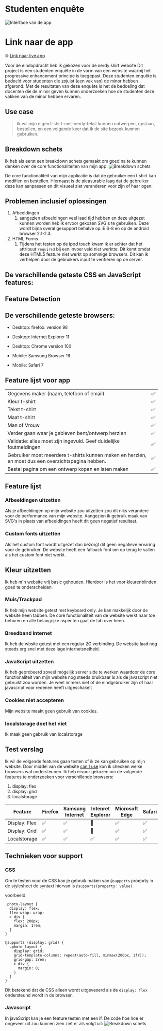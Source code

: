 # Studenten enquête

![Interface van de app](https://raw.githubusercontent.com/basv1996/progressive-web-apps-2122/main/docs/img/)

# Link naar de app
:globe_with_meridians: [Link naar live app](https://browser-technology-2122.herokuapp.com/) 

Voor de eindopdracht heb ik gekozen voor de nerdy shirt website
Dit project is een studenten enquête in de vorm van een website waarbij het progressive enhancement principe is toegepast. Deze studenten enquête is bedoeld voor studenten die zojuist (een vak van) de minor hebben afgerond. Met de resultaten van deze enquête is het de bedoeling dat docenten die de minor geven kunnen onderzoeken hoe de studenten deze vakken van de minor hebben ervaren.

## Use case
> Ik wil mijn eigen t-shirt-met-nerdy-tekst kunnen ontwerpen, opslaan, bestellen, en een volgende keer dat ik de site bezoek kunnen gebruiken.

## Breakdown schets
Ik heb als eerst een breakdown schets gemaakt om goed na te kunnen denken over de core functionaliteiten van mijn app.
![Breakdown schets](https://raw.githubusercontent.com/basv1996/browser-technologies-2122/main/img/breakdownSchets.png)

De core functionaliteit van mijn applicatie is dat de gebruiker een t shirt kan modifien en bestellen. Hiernaast is de pleasurable laag dat de gebruiker deze kan aanpassen en dit visueel ziet veranderen voor zijn of haar ogen.

## Problemen inclusief oplossingen
1. Afbeeldingen
    1. aangezien afbeeldingen veel laad tijd hebben en deze uitgezet kunnen worden heb ik ervoor gekozen SVG's te gebruiken. Deze wordt bijna overal gesupport behalve op IE 6-8 en op de android browser 2.1-2.3.
2. HTML Forms
    1. Tijdens het testen op de ipod touch kwam ik er achter dat het attribuut `required` bij een invoer veld niet werktte. Dit komt omdat deze HTML5 feature niet werkt op sommige browsers. Dit kan ik verhelpen door de gebruikers input te verifieren op de server.


## De verschillende geteste CSS en JavaScript features:

## Feature Detection

## De verschillende geteste browsers:

- Desktop: firefox: version 98

- Desktop: Internet Explorer 11

- Desktop: Chrome version 100

- Mobile: Samsung Browser 16

- Mobile: Safari 7




## Feature lijst voor app
|                     |  |
| :------------------------------ | :---- |
| Gegevens maker (naam, telefoon of email)                   | ✅    |
| Kleur t-shirt                                              | ✅    |
| Tekst t-shirt                                              | ✅    |
| Maat t-shirt                                               | ✅    |
| Man of Vrouw                                               | ✅    |
| Verder gaan waar je gebleven bent/ontwerp herzien          | ✅    |
| Validatie: alles moet zijn ingevuld. Geef duidelijke foutmeldingen            |   ✅     |
| Gebruiker moet meerdere t-shirts kunnen maken en herzien, en moet dus een overzichtspagina hebben.     |   ✅     |
| Bestel pagina om een ontwerp kopen en laten maken     |    ✅    |

## Feature lijst

### Afbeeldingen uitzetten
Als je afbeeldingen op mijn website zou uitzetten zou dit niks verandere voor de performance van mijn website. Aangezien ik gebruik maak van SVG's in plaats van afbeeldingen heeft dit geen negatief resultaat.

### Custom fonts uitzetten
Als het custom font wordt uitgezet dan bezorgt dit geen negatieve ervaring voor de gebruiker. De website heeft een fallback font om op terug te vallen als het custom font niet werkt.

## Kleur uitzetten

Ik heb m'n website vrij basic gehouden. Hierdoor is het voor kleurenblinden goed te onderscheiden.

### Muis/Trackpad
Ik heb mijn website getest met keyboard only. Je kan makkelijk door de website heen tabben. De core functionaliteit van de website werkt naar toe behoren en alle belangrijke aspecten gaat de tab over heen.


### Breedband Internet
Ik heb de wbsite getest met een regular 2G verbinding. De website laad nog steeds erg snel met deze lage internetsnelheid.


### JavaScript uitzetten
Ik heb geprobeerd zoveel mogelijk server side te werken waardoor de core functionaliteit van mijn website nog steeds bruikbaar is als de javascript niet gebruikt zou worden. Je weet immers niet of de eindgebruiker zijn of haar javascript voor redenen heeft uitgeschakelt

### Cookies niet accepteren
Mijn website maakt geen gebruik van cookies.

### localstorage doet het niet
Ik maak geen gebruik van localstorage


## Test verslag
Ik wil de volgende features gaan testen of ik ze kan gebruiken op mijn website. Door middel van de website [can I use](https://www.caniuse.com) kon ik checken welke browsers wat ondersteunen.  Ik heb ervoor gekozen om de volgende features te onderzoeken voor verschillende browsers:
1. display: flex
2. display: grid
3. localstorage


| Feature   	    |   Firefox	|   Samsung Internet	|   Intenret Exploror	|   Microsoft Edge	| Safari |
|---	            |---	|---	|---	|---	|--- |
| Display: Flex   	|   ✅	| ✅  	| 🚫  	| ✅  	| ✅ |
| Display: Grid   	|   ✅	| ✅  	| 🔶  	| ✅  	| ✅ |
| Localstorage  	|   ✅	| ✅  	| ✅  	|  ✅ 	| ✅ |

## Technieken voor support

### CSS
Om te testen voor de CSS kan je gebruik maken van `@supports` proeprty in de stylesheet de syntaxt hiervan is `@supports(property: value)`

voorbeeld:
```code
.photo-layout {
  display: flex;
  flex-wrap: wrap;
  > div {
    flex: 200px;
    margin: 1rem;
  }
}

@supports (display: grid) {
  .photo-layout {
    display: grid;
    grid-template-columns: repeat(auto-fill, minmax(200px, 1fr));
    grid-gap: 2rem;
    > div {
      margin: 0;
    }
  }
}
```
Dit betekend dat de CSS alleen wordt uitgeveoerd als de `display: flex` ondersteund wordt in de browser.

### Javascript 
In javaScript kan je een feature testen met een if. De code hoe hoe er ongeveer uit zou kunnen zien ziet er als volgt uit:
![Breakdown schets](https://raw.githubusercontent.com/basv1996/browser-technologies-2122/main/img/JS_Support.png)